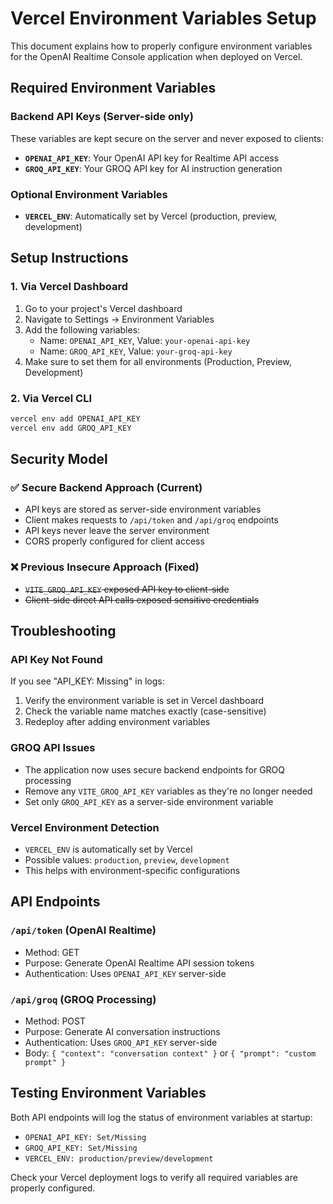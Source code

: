 # Vercel Environment Variables Setup

This document explains how to properly configure environment variables for the OpenAI Realtime Console application when deployed on Vercel.

## Required Environment Variables

### Backend API Keys (Server-side only)
These variables are kept secure on the server and never exposed to clients:

- **`OPENAI_API_KEY`**: Your OpenAI API key for Realtime API access
- **`GROQ_API_KEY`**: Your GROQ API key for AI instruction generation

### Optional Environment Variables
- **`VERCEL_ENV`**: Automatically set by Vercel (production, preview, development)

## Setup Instructions

### 1. Via Vercel Dashboard
1. Go to your project's Vercel dashboard
2. Navigate to Settings → Environment Variables
3. Add the following variables:
   - Name: `OPENAI_API_KEY`, Value: `your-openai-api-key`
   - Name: `GROQ_API_KEY`, Value: `your-groq-api-key`
4. Make sure to set them for all environments (Production, Preview, Development)

### 2. Via Vercel CLI
```bash
vercel env add OPENAI_API_KEY
vercel env add GROQ_API_KEY
```

## Security Model

### ✅ Secure Backend Approach (Current)
- API keys are stored as server-side environment variables
- Client makes requests to `/api/token` and `/api/groq` endpoints
- API keys never leave the server environment
- CORS properly configured for client access

### ❌ Previous Insecure Approach (Fixed)
- ~~`VITE_GROQ_API_KEY` exposed API key to client-side~~
- ~~Client-side direct API calls exposed sensitive credentials~~

## Troubleshooting

### API Key Not Found
If you see "API_KEY: Missing" in logs:
1. Verify the environment variable is set in Vercel dashboard
2. Check the variable name matches exactly (case-sensitive)
3. Redeploy after adding environment variables

### GROQ API Issues
- The application now uses secure backend endpoints for GROQ processing
- Remove any `VITE_GROQ_API_KEY` variables as they're no longer needed
- Set only `GROQ_API_KEY` as a server-side environment variable

### Vercel Environment Detection
- `VERCEL_ENV` is automatically set by Vercel
- Possible values: `production`, `preview`, `development`
- This helps with environment-specific configurations

## API Endpoints

### `/api/token` (OpenAI Realtime)
- Method: GET
- Purpose: Generate OpenAI Realtime API session tokens
- Authentication: Uses `OPENAI_API_KEY` server-side

### `/api/groq` (GROQ Processing)
- Method: POST
- Purpose: Generate AI conversation instructions
- Authentication: Uses `GROQ_API_KEY` server-side
- Body: `{ "context": "conversation context" }` or `{ "prompt": "custom prompt" }`

## Testing Environment Variables

Both API endpoints will log the status of environment variables at startup:
- `OPENAI_API_KEY: Set/Missing`
- `GROQ_API_KEY: Set/Missing`
- `VERCEL_ENV: production/preview/development`

Check your Vercel deployment logs to verify all required variables are properly configured.